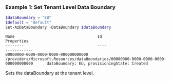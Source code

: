 ### Example 1: Set Tenant Level Data Boundary

```powershell
$dataBoundary = "EU"
$default = "default"
Set-AzDataBoundary -DataBoundary $dataBoundary
```

```output
Name                                    Id                                                                                      Properties 
--------                                ----                                                                                    ------------
00000000-0000-0000-0000-000000000000    /providers/Microsoft.Resources/dataBoundaries/00000000-0000-0000-0000-000000000000      dataBoundary: EU, provisioningState: Created
```

Sets the dataBoundary at the tenant level.
